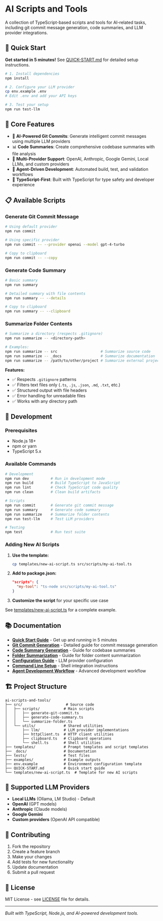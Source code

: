 # AI Scripts and Tools

A collection of TypeScript-based scripts and tools for AI-related tasks, including git commit message generation, code summaries, and LLM provider integrations.

## 🚀 Quick Start

**Get started in 5 minutes!** See [QUICK-START.md](QUICK-START.md) for detailed setup instructions.

```bash
# 1. Install dependencies
npm install

# 2. Configure your LLM provider
cp env.example .env
# Edit .env and add your API keys

# 3. Test your setup
npm run test-llm
```

## 🎯 Core Features

- 🤖 **AI-Powered Git Commits**: Generate intelligent commit messages using multiple LLM providers
- 📊 **Code Summaries**: Create comprehensive codebase summaries with file analysis
- 🔌 **Multi-Provider Support**: OpenAI, Anthropic, Google Gemini, Local LLMs, and custom providers
- 🚀 **Agent-Driven Development**: Automated build, test, and validation workflows
- 📝 **TypeScript-First**: Built with TypeScript for type safety and developer experience

## 📋 Available Scripts

### Generate Git Commit Message

```bash
# Using default provider
npm run commit

# Using specific provider
npm run commit -- --provider openai --model gpt-4-turbo

# Copy to clipboard
npm run commit -- --copy
```

### Generate Code Summary

```bash
# Basic summary
npm run summary

# Detailed summary with file contents
npm run summary -- --details

# Copy to clipboard
npm run summary -- --clipboard
```

### Summarize Folder Contents

```bash
# Summarize a directory (respects .gitignore)
npm run summarize -- <directory-path>

# Examples:
npm run summarize -- src                    # Summarize source code
npm run summarize -- _docs                  # Summarize documentation
npm run summarize -- /path/to/other/project # Summarize external project
```

**Features:**
- ✅ Respects `.gitignore` patterns
- ✅ Filters text files only (`.ts`, `.js`, `.json`, `.md`, `.txt`, etc.)
- ✅ Structured output with file headers
- ✅ Error handling for unreadable files
- ✅ Works with any directory path

## 🔧 Development

### Prerequisites

- Node.js 18+
- npm or yarn
- TypeScript 5.x

### Available Commands

```bash
# Development
npm run dev          # Run in development mode
npm run build        # Build TypeScript to JavaScript
npm run lint         # Check TypeScript code quality
npm run clean        # Clean build artifacts

# Scripts
npm run commit       # Generate git commit message
npm run summary      # Generate code summary
npm run summarize    # Summarize folder contents
npm run test-llm     # Test LLM providers

# Testing
npm test             # Run test suite
```

### Adding New AI Scripts

1. **Use the template:**
   ```bash
   cp templates/new-ai-script.ts src/scripts/my-ai-tool.ts
   ```

2. **Add to package.json:**
   ```json
   "scripts": {
     "my-tool": "ts-node src/scripts/my-ai-tool.ts"
   }
   ```

3. **Customize the script** for your specific use case

See [templates/new-ai-script.ts](templates/new-ai-script.ts) for a complete example.

## 📚 Documentation

- **[Quick Start Guide](QUICK-START.md)** - Get up and running in 5 minutes
- **[Git Commit Generation](_docs/GENERATE-GIT-COMMIT-DOCS.md)** - Detailed guide for commit message generation
- **[Code Summary Generation](_docs/GENERATE-CODE-SUMMARY-DOCS.md)** - Guide for codebase summaries
- **[Folder Summarization](_docs/SUMMARIZE-FOLDER-DOCS.md)** - Guide for folder content summarization
- **[Configuration Guide](_docs/DEFAULT-MODEL-CONFIGURATION-DOCS.md)** - LLM provider configuration
- **[Command Line Setup](_docs/COMMAND-LINE-SETUP-DOCS.md)** - Shell integration instructions
- **[Agent Development Workflow](_docs/Agent_Development_Workflow.md)** - Advanced development workflow

## 🏗️ Project Structure

```
ai-scripts-and-tools/
├── src/                    # Source code
│   ├── scripts/           # Main scripts
│   │   ├── generate-git-commit.ts
│   │   ├── generate-code-summary.ts
│   │   └── summarize-folder.ts
│   └── utils/             # Shared utilities
│       ├── llm/           # LLM provider implementations
│       ├── httpClient.ts  # HTTP client utilities
│       ├── clipboard.ts   # Clipboard operations
│       └── shell.ts       # Shell utilities
├── templates/             # Prompt templates and script templates
├── _docs/                 # Documentation
├── tests/                 # Test files
├── examples/              # Example outputs
├── env.example            # Environment configuration template
├── QUICK-START.md         # Quick start guide
└── templates/new-ai-script.ts  # Template for new AI scripts
```

## 🎯 Supported LLM Providers

- **Local LLMs** (Ollama, LM Studio) - Default
- **OpenAI** (GPT models)
- **Anthropic** (Claude models)
- **Google Gemini**
- **Custom providers** (OpenAI API compatible)

## 🤝 Contributing

1. Fork the repository
2. Create a feature branch
3. Make your changes
4. Add tests for new functionality
5. Update documentation
6. Submit a pull request

## 📄 License

MIT License - see [LICENSE](LICENSE) file for details.

---

*Built with TypeScript, Node.js, and AI-powered development tools.*
